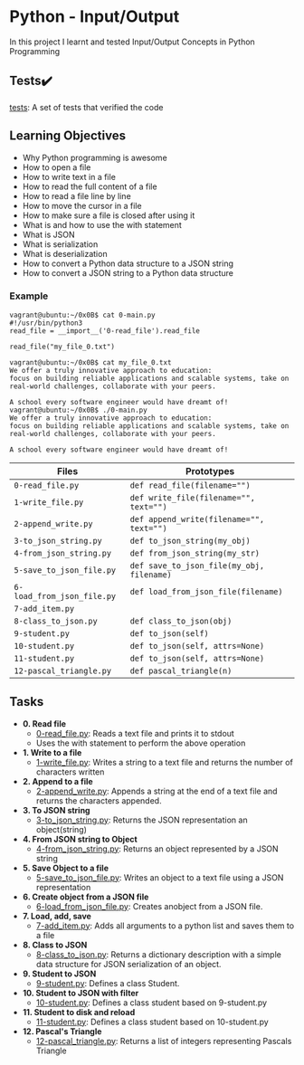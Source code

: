 # Python - Input/Output

In this project I learnt and tested Input/Output Concepts in Python Programming

## Tests:heavy_check_mark:

[tests](./tests): A set of tests that verified the code

## Learning Objectives

* Why Python programming is awesome
* How to open a file
* How to write text in a file
* How to read the full content of a file
* How to read a file line by line
* How to move the cursor in a file
* How to make sure a file is closed after using it
* What is and how to use the with statement
* What is JSON
* What is serialization
* What is deserialization
* How to convert a Python data structure to a JSON string
* How to convert a JSON string to a Python data structure

### Example
```
vagrant@ubuntu:~/0x0B$ cat 0-main.py
#!/usr/bin/python3
read_file = __import__('0-read_file').read_file

read_file("my_file_0.txt")

vagrant@ubuntu:~/0x0B$ cat my_file_0.txt
We offer a truly innovative approach to education:
focus on building reliable applications and scalable systems, take on real-world challenges, collaborate with your peers.

A school every software engineer would have dreamt of!
vagrant@ubuntu:~/0x0B$ ./0-main.py
We offer a truly innovative approach to education:
focus on building reliable applications and scalable systems, take on real-world challenges, collaborate with your peers.

A school every software engineer would have dreamt of!

```
| Files | Prototypes |
| --- | --- |
| `0-read_file.py` | `def read_file(filename="")` |
| `1-write_file.py` | `def write_file(filename="", text="")` |
| `2-append_write.py` | `def append_write(filename="", text="")` |
| `3-to_json_string.py` | `def to_json_string(my_obj)` |
| `4-from_json_string.py` | `def from_json_string(my_str)` |
| `5-save_to_json_file.py` | `def save_to_json_file(my_obj, filename)` |
| `6-load_from_json_file.py` | `def load_from_json_file(filename)` |
| `7-add_item.py` |  |
| `8-class_to_json.py` | `def class_to_json(obj)` |
| `9-student.py` | `def to_json(self)` |
| `10-student.py` | `def to_json(self, attrs=None)` |
| `11-student.py` | `def to_json(self, attrs=None)` |
| `12-pascal_triangle.py` | `def pascal_triangle(n)` |

## Tasks
* **0. Read file**
	* [0-read_file.py](./0-read_file.py): Reads a text file and prints it to stdout
	* Uses the with statement to perform the above operation
* **1. Write to a file**
	* [1-write_file.py](./1-write_file.py): Writes a string to a text file and returns the number of characters written
* **2. Append to a file**
	* [2-append_write.py](./2-append_write.py): Appends a string at the end of a text file and returns the characters appended.
* **3. To JSON string**
	* [3-to_json_string.py](./3-to_json_string.py): Returns the JSON representation an object(string)
* **4. From JSON string to Object**
	* [4-from_json_string.py](./4-from_json_string.py): Returns an object represented by a JSON string
* **5. Save Object to a file**
	* [5-save_to_json_file.py](./5-save_to_json_file.py): Writes an object to a text file using a JSON representation
* **6. Create object from a JSON file**
	* [6-load_from_json_file.py](./6-load_from_json_file.py): Creates anobject from a JSON file.
* **7. Load, add, save**
	* [7-add_item.py](./7-add_item.py): Adds all arguments to a python list and saves them to a file
* **8. Class to JSON**
	* [8-class_to_json.py](./8-class_to_json.py): Returns a dictionary description with a simple data structure for JSON serialization of an object.
* **9. Student to JSON**
	* [9-student.py](./9-student.py): Defines a class Student.
* **10. Student to JSON with filter**
	* [10-student.py](./10-student.py): Defines a class student based on 9-student.py
* **11. Student to disk and reload**
	* [11-student.py](./11-student.py): Defines a class student based on 10-student.py
* **12. Pascal's Triangle**
	* [12-pascal_triangle.py](./12-pascal_triangle.py): Returns a list of integers representing Pascals Triangle
